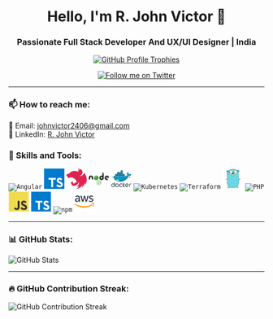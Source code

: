 <h1 align="center">Hello, I'm R. John Victor 👋</h1>
<h3 align="center">Passionate Full Stack Developer And UX/UI Designer | India</h3>

<p align="center">
  <a href="https://github.com/ryo-ma/github-profile-trophy">
    <img src="https://github-profile-trophy.vercel.app/?username=rjohnvictor&theme=nord&row=2&column=3&no-frame=true&margin-w=15&margin-h=15" alt="GitHub Profile Trophies" />
  </a>
</p>



<p align="center">
  <a href="https://twitter.com/rjohn_victor" target="_blank">
    <img src="https://img.shields.io/twitter/follow/rjohn_victor?logo=twitter&style=for-the-badge" alt="Follow me on Twitter" />
  </a>
</p>

---

### 📫 How to reach me:
<p>
  📧 Email: <a href="mailto:johnvictor2406@gmail.com">johnvictor2406@gmail.com</a> <br>
  💼 LinkedIn: <a href="https://www.linkedin.com/in/r-john-victor-295a6382/">R. John Victor</a>
</p>

### 🚀 Skills and Tools:  
<p>
  <code><img src="https://angular.io/assets/images/logos/angular/angular.svg" alt="Angular" width="40" height="40"/></code>
  <code><img src="https://raw.githubusercontent.com/github/explore/80688e429a7d4ef2fca1e82350fe8e3517d3494d/topics/typescript/typescript.png" alt="TypeScript" width="40" height="40"/></code>
  <code><img src="https://raw.githubusercontent.com/devicons/devicon/master/icons/nestjs/nestjs-original.svg" alt="NestJS" width="40" height="40"/></code>
  <code><img src="https://raw.githubusercontent.com/devicons/devicon/master/icons/nodejs/nodejs-original-wordmark.svg" alt="Node.js" width="40" height="40"/></code>
  <code><img src="https://raw.githubusercontent.com/devicons/devicon/master/icons/docker/docker-original-wordmark.svg" alt="Docker" width="40" height="40"/></code>
  <code><img src="https://www.vectorlogo.zone/logos/kubernetes/kubernetes-icon.svg" alt="Kubernetes" width="40" height="40"/></code>
  <code><img src="https://www.vectorlogo.zone/logos/terraformio/terraformio-icon.svg" alt="Terraform" width="40" height="40"/></code>
  <code><img src="https://raw.githubusercontent.com/devicons/devicon/master/icons/go/go-original.svg" alt="Go" width="40" height="40"/></code>
  <code><img src="https://www.vectorlogo.zone/logos/php/php-icon.svg" alt="PHP" width="40" height="40"/></code>
  <code><img src="https://raw.githubusercontent.com/devicons/devicon/master/icons/javascript/javascript-original.svg" alt="JavaScript" width="40" height="40"/></code>
  <code><img src="https://raw.githubusercontent.com/devicons/devicon/master/icons/typescript/typescript-original.svg" alt="TypeScript" width="40" height="40"/></code>
  <code><img src="https://www.vectorlogo.zone/logos/npmjs/npmjs-icon.svg" alt="npm" width="40" height="40"/></code>
  <code><img src="https://raw.githubusercontent.com/devicons/devicon/master/icons/amazonwebservices/amazonwebservices-original-wordmark.svg" alt="AWS" width="40" height="40"/></code>
</p>

---

### 📊 GitHub Stats:
<p>
  <img src="https://github-readme-stats.vercel.app/api?username=rjohnvictor&show_icons=true&locale=en&theme=nord" alt="GitHub Stats" />
</p>

---

### 🔥 GitHub Contribution Streak:
<p>
  <img src="https://github-readme-streak-stats.herokuapp.com/?user=rjohnvictor&theme=nord" alt="GitHub Contribution Streak" />
</p>
